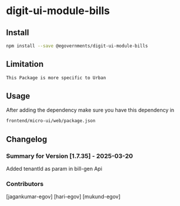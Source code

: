 # digit-ui-module-bills

## Install

```bash
npm install --save @egovernments/digit-ui-module-bills
```

## Limitation

```bash
This Package is more specific to Urban
```

## Usage

After adding the dependency make sure you have this dependency in

```bash
frontend/micro-ui/web/package.json
```

## Changelog

### Summary for Version [1.7.35] - 2025-03-20

Added tenantId as param in bill-gen Api

### Contributors

[jagankumar-egov] [hari-egov] [mukund-egov]